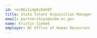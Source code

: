 ```yaml
---
id: recBGiIy4pBzEmh9T
title: State Talent Acquisition Manager
email: partnerships@osbm.nc.gov
name: Kristin Siemek
employer: NC Office of Human Resources
---
```

